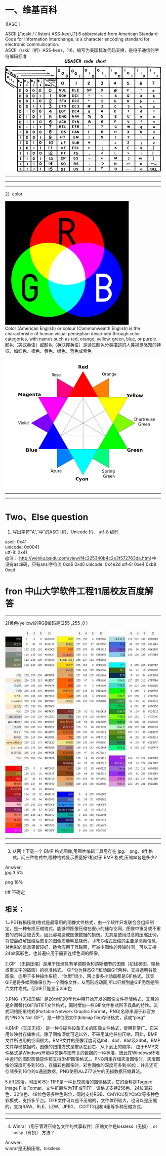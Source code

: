 # 一、维基百科  

1)ASCII  

ASCII (/ˈæskiː/ ( listen) ASS-kee),[1]:6 abbreviated from American Standard Code for Information Interchange, is a character encoding standard for electronic communication.  
ASCII（/ski/（听）ASS-kee），1:6，缩写为美国标准代码交换，是电子通信的字符编码标准  
![ASCII](images/1280px-USASCII_code_chart.png)   

***
***
***  

2）color   

![ASCII](images/400px-AdditiveColor.svg.png)  
Color (American English) or colour (Commonwealth English) is the characteristic of human visual perception described through color categories, with names such as red, orange, yellow, green, blue, or purple.   
颜色（美式英语）或颜色（英联邦英语）是通过颜色分类描述的人类视觉感知的特征，如红色、橙色、黄色、绿色、蓝色或紫色  

![ASCII](images/600px-RBG_color_wheel.svg.png)   

***
***   

# Two、Else question  

1) 写出字符“A”,“中”的ASCII 码、Unicode 码、 utf-8 编码    

 ascii: 0x41   
 unicode: 0x0041   
 utf-8: 0x41  
 @注： http://wenku.baidu.com/view/f4c225340b4c2e3f572763da.html 
中: 没有ascii码，只有ansi字符流 0xd6 0xd0
unicode: 0x4e2d
utf-8: 0xe4 0xb8 0xad  

# fron 中山大学软件工程11届校友百度解答   

***  

2)黄色(yellow)的RGB编码是(255 ,255 ,0 )  

![RGB](images/timg.jpg)  

***   
***  

3) 从网上下载一个 BMP 格式图像,用图片编辑工具另存在 jpg、 png、tiff 格式。问三种格式中,哪种格式显示质量好?相对于 BMP 格式,压缩率各是多少?   

Answer:   
jpg 3.5%  

png 18%  

tiff 不确定


## 相关：  
1.JPG(有损压缩)格式是最常用的图像文件格式，由一个软件开发联合会组织制定，是一种有损压缩格式，能够将图像压缩在很小的储存空间，图像中重复或不重要的资料会被丢失，因此容易造成图像数据的损伤。尤其是使用过高的压缩比例，将使最终解压缩后恢复的图像质量明显降低， JPEG格式压缩的主要是高频信息，对色彩的信息保留较好，适合应用于互联网，可减少图像的传输时间，可以支持24bit真彩色，也普遍应用于需要连续色调的图像。  

2.GIF （无损压缩）是用于压缩具有单调颜色和清晰细节的图像（如线状图、徽标或带文字的插图）的标准格式。
 GIF分为静态GIF和动画GIF两种，支持透明背景图像，适用于多种操作系统，“体型”很小，网上很多小动画都是GIF格式。其实GIF是将多幅图像保存为一个图像文件，从而形成动画,所以归根到底GIF仍然是图片文件格式。但GIF只能显示256色   

 3.PNG（无损压缩）是20世纪90年代中期开始开发的图像文件存储格式，其目的是企图替代GIF和TIFF文件格式，同时增加一些GIF文件格式所不具备的特性。流式网络图形格式(Portable Network Graphic Format，PNG)名称来源于非官方的“PNG's Not GIF”，是一种位图文件(bitmap file)存储格式，读成“ping”  

 4.BMP（无压无损） 是一种与硬件设备无关的图像文件格式，使用非常广。它采用位映射存储格式，除了图像深度可选以外，不采用其他任何压缩，因此，BMP文件所占用的空间很大。BMP文件的图像深度可选lbit、4bit、8bit及24bit。BMP文件存储数据时，图像的扫描方式是按从左到右、从下到上的顺序。 
  由于BMP文件格式是Windows环境中交换与图有关的数据的一种标准，因此在Windows环境中运行的图形图像软件都支持BMP图像格式。。PNG用来存储灰度图像时，灰度图像的深度可多到16位，存储彩色图像时，彩色图像的深度可多到48位，并且还可存储多到16位的α通道数据。PNG使用从LZ77派生的无损数据压缩算法。  

  5.tiff(灵活，可压可不):  TIFF是一种比较灵活的图像格式，它的全称是Tagged Image File Format，文件扩展名为TIF或TIFF。该格式支持256色、24位真彩色、32位色、48位色等多种色彩位，同时支持RGB、CMYK以及YCbCr等多种色彩模式，支持多平台。TIFF文件可以是不压缩的，文件体积较大，也可以是压缩的，支持RAW、RLE、LZW、JPEG、 CCITT3组和4组等多种压缩方式。   
 



***
***  

4) Winrar（用于管理压缩包文件的共享软件）压缩文件是lossless（无损）, or lossy（有损） 方法？  
  
Answer:  
winrar是无损压缩，lossless
